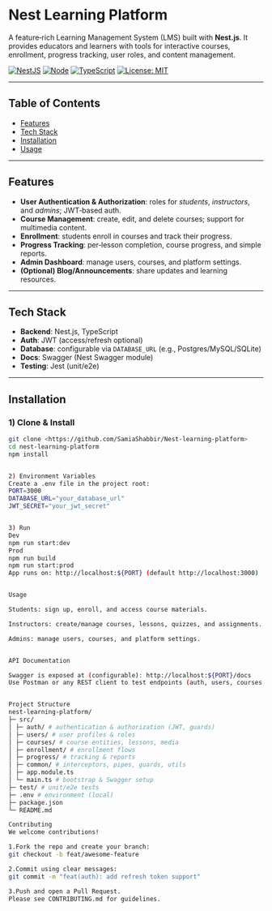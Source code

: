 # Nest Learning Platform


A feature‑rich Learning Management System (LMS) built with **Nest.js**. It provides educators and learners with tools for interactive courses, enrollment, progress tracking, user roles, and content management.


[![NestJS](https://img.shields.io/badge/NestJS-Framework-E0234E?logo=nestjs&logoColor=white)](#)
[![Node](https://img.shields.io/badge/Node-18%2B-339933?logo=node.js&logoColor=white)](#)
[![TypeScript](https://img.shields.io/badge/TypeScript-5.x-3178C6?logo=typescript&logoColor=white)](#)
[![License: MIT](https://img.shields.io/badge/License-MIT-blue.svg)](#)

---


## Table of Contents
- [Features](#features)
- [Tech Stack](#tech-stack)
- [Installation](#installation)
- [Usage](#usage)
---


## Features
- **User Authentication & Authorization**: roles for *students*, *instructors*, and *admins*; JWT‑based auth.
- **Course Management**: create, edit, and delete courses; support for multimedia content.
- **Enrollment**: students enroll in courses and track their progress.
- **Progress Tracking**: per‑lesson completion, course progress, and simple reports.
- **Admin Dashboard**: manage users, courses, and platform settings.
- **(Optional) Blog/Announcements**: share updates and learning resources.


---


## Tech Stack
- **Backend**: Nest.js, TypeScript
- **Auth**: JWT (access/refresh optional)
- **Database**: configurable via `DATABASE_URL` (e.g., Postgres/MySQL/SQLite)
- **Docs**: Swagger (Nest Swagger module)
- **Testing**: Jest (unit/e2e)


---


## Installation
### 1) Clone & Install
```bash
git clone <https://github.com/SamiaShabbir/Nest-learning-platform>
cd nest-learning-platform
npm install


2) Environment Variables
Create a .env file in the project root:
PORT=3000
DATABASE_URL="your_database_url"
JWT_SECRET="your_jwt_secret"


3) Run
Dev
npm run start:dev
Prod
npm run build
npm run start:prod
App runs on: http://localhost:${PORT} (default http://localhost:3000)


Usage

Students: sign up, enroll, and access course materials.

Instructors: create/manage courses, lessons, quizzes, and assignments.

Admins: manage users, courses, and platform settings.


API Documentation

Swagger is exposed at (configurable): http://localhost:${PORT}/docs
Use Postman or any REST client to test endpoints (auth, users, courses, enrollment, progress).


Project Structure
nest-learning-platform/
├─ src/
│ ├─ auth/ # authentication & authorization (JWT, guards)
│ ├─ users/ # user profiles & roles
│ ├─ courses/ # course entities, lessons, media
│ ├─ enrollment/ # enrollment flows
│ ├─ progress/ # tracking & reports
│ ├─ common/ # interceptors, pipes, guards, utils
│ ├─ app.module.ts
│ └─ main.ts # bootstrap & Swagger setup
├─ test/ # unit/e2e tests
├─ .env # environment (local)
├─ package.json
└─ README.md

Contributing
We welcome contributions!

1.Fork the repo and create your branch:
git checkout -b feat/awesome-feature

2.Commit using clear messages:
git commit -m "feat(auth): add refresh token support"

3.Push and open a Pull Request.
Please see CONTRIBUTING.md for guidelines.

